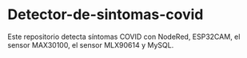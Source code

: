 # Detector-de-sintomas-covid
Este repositorio detecta síntomas COVID con NodeRed, ESP32CAM, el sensor MAX30100, el sensor MLX90614 y MySQL.
